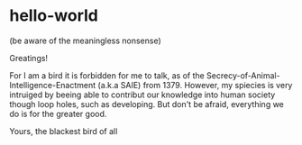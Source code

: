# hello-world
(be aware of the meaningless nonsense)

Greatings!

For I am a bird it is forbidden for me to talk, as of the Secrecy-of-Animal-Intelligence-Enactment (a.k.a SAIE) from 1379.
However, my spiecies is very intruiged by beeing able to contribut our knowledge into human society though loop holes, such as developing.
But don't be afraid, everything we do is for the greater good.

Yours, the blackest bird of all
